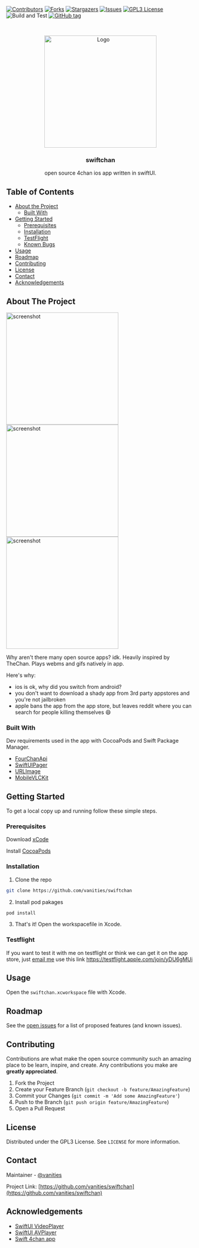 <!-- PROJECT SHIELDS -->
<!--
*** I'm using markdown "reference style" links for readability.
*** Reference links are enclosed in brackets [ ] instead of parentheses ( ).
*** See the bottom of this document for the declaration of the reference variables
*** for contributors-url, forks-url, etc. This is an optional, concise syntax you may use.
*** https://www.markdownguide.org/basic-syntax/#reference-style-links
-->
[![Contributors][contributors-shield]][contributors-url]
[![Forks][forks-shield]][forks-url]
[![Stargazers][stars-shield]][stars-url]
[![Issues][issues-shield]][issues-url]
[![GPL3 License][license-shield]][license-url]
![Build and Test](https://github.com/vanities/swiftchan/workflows/Build%20and%20Test/badge.svg?branch=master)
[![GitHub tag](https://img.shields.io/github/tag/vanities/swiftchan.svg)](https://github.com/vaniteis/swiftchan/tags/)


<!-- PROJECT LOGO -->
<br />
<p align="center">
  <a href="https://github.com/vanities/swiftchan">
    <img src="assets/icon.png" alt="Logo" width="300" height="300">
  </a>

  <h3 align="center">swiftchan</h3>

  <p align="center">
    open source 4chan ios app written in swiftUI.
    <br />
  </p>
</p>



<!-- TABLE OF CONTENTS -->
## Table of Contents

* [About the Project](#about-the-project)
  * [Built With](#built-with)
* [Getting Started](#getting-started)
  * [Prerequisites](#prerequisites)
  * [Installation](#installation)
  * [TestFlight](#testflight)
  * [Known Bugs](#bugs)
* [Usage](#usage)
* [Roadmap](#roadmap)
* [Contributing](#contributing)
* [License](#license)
* [Contact](#contact)
* [Acknowledgements](#acknowledgements)



<!-- ABOUT THE PROJECT -->
## About The Project

<img src="assets/screenshot.png" alt="screenshot" width="300"> <img src="assets/board_screenshot.png" alt="screenshot" width="300"> <img src="assets/thread_screenshot.png" alt="screenshot" width="300">


Why aren't there many open source apps? idk. Heavily inspired by TheChan. Plays webms and gifs natively in app.

Here's why:
* ios is ok, why did you switch from android?
* you don't want to download a shady app from 3rd party appstores and you're not jailbroken
* apple bans the app from the app store, but leaves reddit where you can search for people killing themselves :smile:


### Built With
Dev requirements used in the app with CocoaPods and Swift Package Manager.

* [FourChanApi](https://github.com/jackpal/FourChanAPI)
* [SwiftUIPager](https://github.com/fermoya/SwiftUIPager)
* [URLImage](https://github.com/dmytro-anokhin/url-image)
* [MobileVLCKit](https://code.videolan.org/videolan/VLCKit)




<!-- GETTING STARTED -->
## Getting Started

To get a local copy up and running follow these simple steps.

### Prerequisites

Download [xCode](https://apps.apple.com/us/app/xcode/id497799835?mt=12)

Install [CocoaPods](https://guides.cocoapods.org/using/getting-started.html)

### Installation

1. Clone the repo
```sh
git clone https://github.com/vanities/swiftchan
```
2. Install pod pakages
```sh
pod install
```
3. That's it! Open the workspacefile in Xcode.


### Testflight

If you want to test it with me on testflight or think we can get it on the app store, just [email me](mailto:mischke@protonmail.com)
use this link https://testflight.apple.com/join/yDU6gMUi


<!-- USAGE EXAMPLES -->
## Usage

Open the `swiftchan.xcworkspace` file with Xcode.



<!-- ROADMAP -->
## Roadmap

See the [open issues](https://github.com/vanities/swiftchan/issues) for a list of proposed features (and known issues).



<!-- CONTRIBUTING -->
## Contributing

Contributions are what make the open source community such an amazing place to be learn, inspire, and create. Any contributions you make are **greatly appreciated**.

1. Fork the Project
2. Create your Feature Branch (`git checkout -b feature/AmazingFeature`)
3. Commit your Changes (`git commit -m 'Add some AmazingFeature'`)
4. Push to the Branch (`git push origin feature/AmazingFeature`)
5. Open a Pull Request



<!-- LICENSE -->
## License

Distributed under the GPL3 License. See `LICENSE` for more information.



<!-- CONTACT -->
## Contact

Maintainer - [@vanities](https://twitter.com/vanities)

Project Link: [https://github.com/vanities/swiftchan](https://github.com/vanities/swiftchan)



<!-- ACKNOWLEDGEMENTS -->
## Acknowledgements
* [SwiftUI VideoPlayer](https://github.com/wxxsw/VideoPlayer)
* [SwiftUI AVPlayer](https://github.com/ChrisMash/AVPlayer-SwiftUI/blob/master/AVPlayer-SwiftUI/VideoView.swift)
* [Swift 4chan app](https://github.com/jackpal/KleeneStar)






<!-- MARKDOWN LINKS & IMAGES -->
<!-- https://www.markdownguide.org/basic-syntax/#reference-style-links -->
[contributors-shield]: https://img.shields.io/github/contributors/vanities/swiftchan.svg?style=flat-square
[contributors-url]: https://github.com/vanities/swiftchan/graphs/contributors
[forks-shield]: https://img.shields.io/github/forks/vanities/swiftchan.svg?style=flat-square
[forks-url]: https://github.com/vanities/swiftchan/network/members
[stars-shield]: https://img.shields.io/github/stars/vanities/swiftchan.svg?style=flat-square
[stars-url]: https://github.com/vanities/swiftchan/stargazers
[issues-shield]: https://img.shields.io/github/issues/vanities/swiftchan.svg?style=flat-square
[issues-url]: https://github.com/vanities/swiftchan/issues
[license-shield]: https://img.shields.io/github/license/vanities/swiftchan.svg?style=flat-square
[license-url]: https://github.com/vanities/swiftchanblob/master/LICENSE.txt
